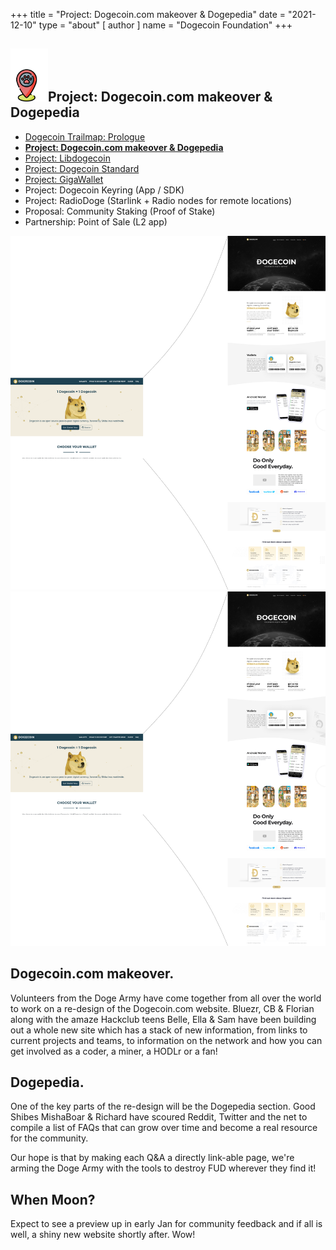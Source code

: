 +++
title = "Project: Dogecoin.com makeover & Dogepedia"
date = "2021-12-10"
type = "about"
[ author ]
name = "Dogecoin Foundation"
+++

<section class="presentation">
<div class="left">

<div class="title">


 ## <img width="60px" style='display: inline;' src="/marker.png"/>Project: Dogecoin.com makeover & Dogepedia

<div class="underline"></div>
</div>

<div class="description">
 
* [Dogecoin Trailmap: Prologue](/trailmap/prologue/) 
* [**Project: Dogecoin.com makeover & Dogepedia**](/trailmap/website/)
* [Project: Libdogecoin](/trailmap/libdogecoin/)
* [Project: Dogecoin Standard](/trailmap/standard/)
* [Project: GigaWallet](/trailmap/gigawallet/)
* Project: Dogecoin Keyring (App / SDK)
* Project: RadioDoge (Starlink + Radio nodes for remote locations)
* Proposal: Community Staking (Proof of Stake)
* Partnership: Point of Sale (L2 app) 
</div>

</div>

<div class="right">
<img class="dogegoin-light" src="/website.png" alt="Dogecoin logo">
<img class="dogegoin-dark" src="/website.png" alt="Dogecoin logo">
</div>


</section>

<section class='board'>

## Dogecoin.com makeover.

Volunteers from the Doge Army have come together from all over the 
world to work on a re-design of the Dogecoin.com website. Bluezr, CB & 
Florian along with the amaze Hackclub teens Belle, Ella & Sam have been
building out a whole new site which has a stack of new information, 
from links to current projects and teams, to information on the network 
and how you can get involved as a coder, a miner, a HODLr or a fan!

## Dogepedia.

One of the key parts of the re-design will be the Dogepedia section. 
Good Shibes MishaBoar & Richard have scoured Reddit, Twitter and the 
net to compile a list of FAQs that can grow over time and become a real 
resource for the community. 

Our hope is that by making each Q&A a directly link-able page, we're 
arming the Doge Army with the tools to destroy FUD wherever they find
it!

## When Moon?

Expect to see a preview up in early Jan for community feedback and 
if all is well, a shiny new website shortly after. Wow! 

</section>
